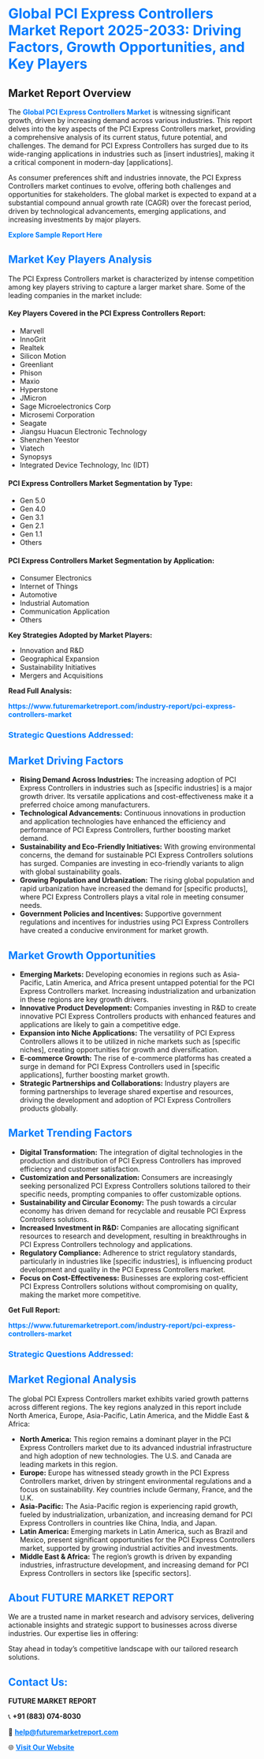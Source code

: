 <h1 style="color: #007BFF;">Global PCI Express Controllers Market Report 2025-2033: Driving Factors, Growth Opportunities, and Key Players</h1>

<section id="overview">
<h2>Market Report Overview</h2>
<p>The <a href="https://www.futuremarketreport.com/industry-report/pci-express-controllers-market" style="color: #007BFF; text-decoration: none;"><strong>Global PCI Express Controllers Market</strong></a> is witnessing significant growth, driven by increasing demand across various industries. This report delves into the key aspects of the PCI Express Controllers market, providing a comprehensive analysis of its current status, future potential, and challenges. The demand for PCI Express Controllers has surged due to its wide-ranging applications in industries such as [insert industries], making it a critical component in modern-day [applications].</p>
<p>As consumer preferences shift and industries innovate, the PCI Express Controllers market continues to evolve, offering both challenges and opportunities for stakeholders. The global market is expected to expand at a substantial compound annual growth rate (CAGR) over the forecast period, driven by technological advancements, emerging applications, and increasing investments by major players.</p>
</section>

<section id="overview">
<p><a href="https://www.futuremarketreport.com/request-sample/reportId=75832" style="color: #007BFF; text-decoration: none;"><strong>Explore Sample Report Here</strong></a></p>
</section>

<section id="key-players">
<h2 style="color: #007BFF;">Market Key Players Analysis</h2>
<p>The PCI Express Controllers market is characterized by intense competition among key players striving to capture a larger market share. Some of the leading companies in the market include:</p>
<h4>Key Players Covered in the PCI Express Controllers Report:</h4>
<ul><li>Marvell</li><li>InnoGrit</li><li>Realtek</li><li>Silicon Motion</li><li>Greenliant</li><li>Phison</li><li>Maxio</li><li>Hyperstone</li><li>JMicron</li><li>Sage Microelectronics Corp</li><li>Microsemi Corporation</li><li>Seagate</li><li>Jiangsu Huacun Electronic Technology</li><li>Shenzhen Yeestor</li><li>Viatech</li><li>Synopsys</li><li>Integrated Device Technology, Inc (IDT)</li></ul>
<h4>PCI Express Controllers Market Segmentation by Type:</h4>
<ul><li>Gen 5.0</li><li>Gen 4.0</li><li>Gen 3.1</li><li>Gen 2.1</li><li>Gen 1.1</li><li>Others</li></ul>

<h4>PCI Express Controllers Market Segmentation by Application:</h4>
<ul><li>Consumer Electronics</li><li>Internet of Things</li><li>Automotive</li><li>Industrial Automation</li><li>Communication Application</li><li>Others</li></ul>
<p><strong>Key Strategies Adopted by Market Players:</strong></p>
<ul>
<li>Innovation and R&D</li>
<li>Geographical Expansion</li>
<li>Sustainability Initiatives</li>
<li>Mergers and Acquisitions</li>
</ul>
</section>

<section>
<p><strong>Read Full Analysis: </strong></p><a href="https://www.futuremarketreport.com/industry-report/pci-express-controllers-market" style="color: #007BFF; text-decoration: none;"><strong>https://www.futuremarketreport.com/industry-report/pci-express-controllers-market</strong></a>
<h3 style="color: #007BFF;">Strategic Questions Addressed:</h3>
</section>

<section id="driving-factors">
<h2 style="color: #007BFF;">Market Driving Factors</h2>
<ul>
<li><strong>Rising Demand Across Industries:</strong> The increasing adoption of PCI Express Controllers in industries such as [specific industries] is a major growth driver. Its versatile applications and cost-effectiveness make it a preferred choice among manufacturers.</li>
<li><strong>Technological Advancements:</strong> Continuous innovations in production and application technologies have enhanced the efficiency and performance of PCI Express Controllers, further boosting market demand.</li>
<li><strong>Sustainability and Eco-Friendly Initiatives:</strong> With growing environmental concerns, the demand for sustainable PCI Express Controllers solutions has surged. Companies are investing in eco-friendly variants to align with global sustainability goals.</li>
<li><strong>Growing Population and Urbanization:</strong> The rising global population and rapid urbanization have increased the demand for [specific products], where PCI Express Controllers plays a vital role in meeting consumer needs.</li>
<li><strong>Government Policies and Incentives:</strong> Supportive government regulations and incentives for industries using PCI Express Controllers have created a conducive environment for market growth.</li>
</ul>
</section>

<section id="growth-opportunities">
<h2 style="color: #007BFF;">Market Growth Opportunities</h2>
<ul>
<li><strong>Emerging Markets:</strong> Developing economies in regions such as Asia-Pacific, Latin America, and Africa present untapped potential for the PCI Express Controllers market. Increasing industrialization and urbanization in these regions are key growth drivers.</li>
<li><strong>Innovative Product Development:</strong> Companies investing in R&D to create innovative PCI Express Controllers products with enhanced features and applications are likely to gain a competitive edge.</li>
<li><strong>Expansion into Niche Applications:</strong> The versatility of PCI Express Controllers allows it to be utilized in niche markets such as [specific niches], creating opportunities for growth and diversification.</li>
<li><strong>E-commerce Growth:</strong> The rise of e-commerce platforms has created a surge in demand for PCI Express Controllers used in [specific applications], further boosting market growth.</li>
<li><strong>Strategic Partnerships and Collaborations:</strong> Industry players are forming partnerships to leverage shared expertise and resources, driving the development and adoption of PCI Express Controllers products globally.</li>
</ul>
</section>

<section id="trending-factors">
<h2 style="color: #007BFF;">Market Trending Factors</h2>
<ul>
<li><strong>Digital Transformation:</strong> The integration of digital technologies in the production and distribution of PCI Express Controllers has improved efficiency and customer satisfaction.</li>
<li><strong>Customization and Personalization:</strong> Consumers are increasingly seeking personalized PCI Express Controllers solutions tailored to their specific needs, prompting companies to offer customizable options.</li>
<li><strong>Sustainability and Circular Economy:</strong> The push towards a circular economy has driven demand for recyclable and reusable PCI Express Controllers solutions.</li>
<li><strong>Increased Investment in R&D:</strong> Companies are allocating significant resources to research and development, resulting in breakthroughs in PCI Express Controllers technology and applications.</li>
<li><strong>Regulatory Compliance:</strong> Adherence to strict regulatory standards, particularly in industries like [specific industries], is influencing product development and quality in the PCI Express Controllers market.</li>
<li><strong>Focus on Cost-Effectiveness:</strong> Businesses are exploring cost-efficient PCI Express Controllers solutions without compromising on quality, making the market more competitive.</li>
</ul>
</section>

<section>
<p><strong>Get Full Report: </strong></p><a href="https://www.futuremarketreport.com/industry-report/pci-express-controllers-market" style="color: #007BFF; text-decoration: none;"><strong>https://www.futuremarketreport.com/industry-report/pci-express-controllers-market</strong></a>
<h3 style="color: #007BFF;">Strategic Questions Addressed:</h3>
</section>


<section id="regional-analysis">
<h2 style="color: #007BFF;">Market Regional Analysis</h2>
<p>The global PCI Express Controllers market exhibits varied growth patterns across different regions. The key regions analyzed in this report include North America, Europe, Asia-Pacific, Latin America, and the Middle East & Africa:</p>
<ul>
<li><strong>North America:</strong> This region remains a dominant player in the PCI Express Controllers market due to its advanced industrial infrastructure and high adoption of new technologies. The U.S. and Canada are leading markets in this region.</li>
<li><strong>Europe:</strong> Europe has witnessed steady growth in the PCI Express Controllers market, driven by stringent environmental regulations and a focus on sustainability. Key countries include Germany, France, and the U.K.</li>
<li><strong>Asia-Pacific:</strong> The Asia-Pacific region is experiencing rapid growth, fueled by industrialization, urbanization, and increasing demand for PCI Express Controllers in countries like China, India, and Japan.</li>
<li><strong>Latin America:</strong> Emerging markets in Latin America, such as Brazil and Mexico, present significant opportunities for the PCI Express Controllers market, supported by growing industrial activities and investments.</li>
<li><strong>Middle East & Africa:</strong> The region’s growth is driven by expanding industries, infrastructure development, and increasing demand for PCI Express Controllers in sectors like [specific sectors].</li>
</ul>
</section>

<footer>
<h2 style="color: #007BFF;">About FUTURE MARKET REPORT</h2>
<p>We are a trusted name in market research and advisory services, delivering actionable insights and strategic support to businesses across diverse industries. Our expertise lies in offering:</p>

<p>Stay ahead in today’s competitive landscape with our tailored research solutions.</p>

<h2 style="color: #007BFF;">Contact Us:</h2>
<p><strong>FUTURE MARKET REPORT</strong></p>
<p>📞 <strong>+91 (883) 074-8030</strong></p>
<p>📧 <strong><a href="mailto:help@futuremarketreport.com" style="color: #007BFF;">help@futuremarketreport.com</a></strong></p>
<p>🌐 <strong><a href="https://www.futuremarketreport.com/" style="color: #007BFF;">Visit Our Website</a></strong></p>
</footer>